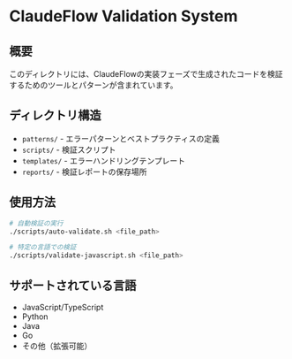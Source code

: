# ClaudeFlow Validation System

## 概要
このディレクトリには、ClaudeFlowの実装フェーズで生成されたコードを検証するためのツールとパターンが含まれています。

## ディレクトリ構造
- `patterns/` - エラーパターンとベストプラクティスの定義
- `scripts/` - 検証スクリプト
- `templates/` - エラーハンドリングテンプレート
- `reports/` - 検証レポートの保存場所

## 使用方法
```bash
# 自動検証の実行
./scripts/auto-validate.sh <file_path>

# 特定の言語での検証
./scripts/validate-javascript.sh <file_path>
```

## サポートされている言語
- JavaScript/TypeScript
- Python
- Java
- Go
- その他（拡張可能）